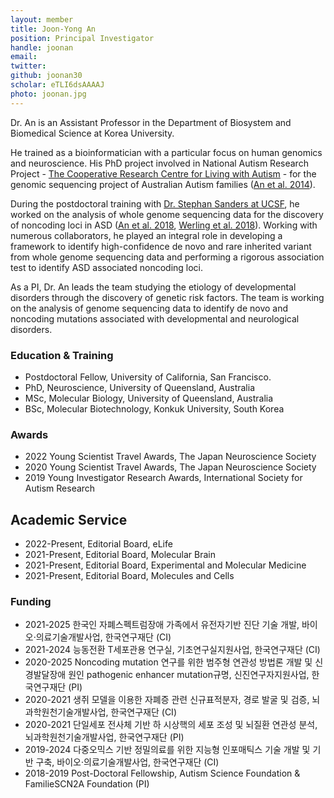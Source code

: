 ```yaml
---
layout: member
title: Joon-Yong An
position: Principal Investigator
handle: joonan
email:
twitter:
github: joonan30
scholar: eTLI6dsAAAAJ
photo: joonan.jpg
---
```


  Dr. An is an Assistant Professor in the Department of Biosystem and Biomedical Science at Korea University.

  He trained as a bioinformatician with a particular focus on human genomics and neuroscience. His PhD project involved in National Autism Research Project - [The Cooperative Research Centre for Living with Autism](http://www.autismcrc.com.au/) - for the genomic sequencing project of Australian Autism families ([An et al. 2014](https://www.nature.com/articles/tp201438)).

  During the postdoctoral training with [Dr. Stephan Sanders at UCSF](https://sanderslab.github.io/team/stephansanders), he worked on the analysis of whole genome sequencing data for the discovery of noncoding loci in ASD ([An et al. 2018](http://science.sciencemag.org/content/362/6420/eaat6576.long), [Werling et al. 2018](https://www.nature.com/articles/s41588-018-0107-y)). Working with numerous collaborators, he played an integral role in developing a framework to identify high-confidence de novo and rare inherited variant from whole genome sequencing data and performing a rigorous association test to identify ASD associated noncoding loci.

  As a PI, Dr. An leads the team studying the etiology of developmental disorders through the discovery of genetic risk factors. The team is working on the analysis of genome sequencing data to identify de novo and noncoding mutations associated with developmental and neurological disorders.


### Education & Training
- Postdoctoral Fellow, University of California, San Francisco.
- PhD, Neuroscience, University of Queensland, Australia
- MSc, Molecular Biology, University of Queensland, Australia
- BSc, Molecular Biotechnology, Konkuk University, South Korea

### Awards
- 2022 Young Scientist Travel Awards, The Japan Neuroscience Society
- 2020 Young Scientist Travel Awards, The Japan Neuroscience Society
- 2019 Young Investigator Research Awards, International Society for Autism Research

## Academic Service
- 2022-Present, Editorial Board, eLife
- 2021-Present, Editorial Board, Molecular Brain
- 2021-Present, Editorial Board, Experimental and Molecular Medicine
- 2021-Present, Editorial Board, Molecules and Cells

### Funding
- 2021-2025 한국인 자폐스펙트럼장애 가족에서 유전자기반 진단 기술 개발, 바이오·의료기술개발사업, 한국연구재단 (CI)
- 2021-2024 능동전환 T세포관용 연구실, 기초연구실지원사업, 한국연구재단 (CI)
- 2020-2025 Noncoding mutation 연구를 위한 범주형 연관성 방법론 개발 및 신경발달장애 원인 pathogenic enhancer mutation규명, 신진연구자지원사업, 한국연구재단 (PI)
- 2020-2021 생쥐 모델을 이용한 자폐증 관련 신규표적분자, 경로 발굴 및 검증, 뇌과학원천기술개발사업, 한국연구재단 (CI)
- 2020-2021 단일세포 전사체 기반 하 시상핵의 세포 조성 및 뇌질환 연관성 분석, 뇌과학원천기술개발사업, 한국연구재단 (PI)
- 2019-2024 다중오믹스 기반 정밀의료를 위한 지능형 인포매틱스 기술 개발 및 기반 구축, 바이오·의료기술개발사업, 한국연구재단 (CI)
- 2018-2019 Post-Doctoral Fellowship, Autism Science Foundation & FamilieSCN2A Foundation (PI)